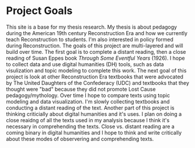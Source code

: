 # Project Goals 

This site is a base for my thesis research. My thesis is about pedagogy during the American 19th century Reconstruction Era and how we currently teach Reconstruction to  students. I'm also interested in policy formed during Reconstruction. The goals of this project are multi-layered and will build over time. The first goal is to complete a distant reading, then a close reading of Susan Eppes book *Through Some Eventful Years* (1926). I hope to collect data and use digital humanities (DH) tools, such as data visulization and topic modeling to complete this work. The next goal of this project is look at other Reconstruction Era textbooks that were advocated by The United Daughters of the Confederacy (UDC) and textbooks that they thought were "bad" because they did not promote Lost Cause pedagogy/mythology. Over time I hope to compare texts using topic modeling and data visualization. I'm slowly collecting textbooks and conducting a distant reading of the text. Another part of this project is thinking criticially about digital humanities and it's uses. I plan on doing a close reaidng of all the texts used in my analysis because I think it's necessary in comprehending the texts. Close vs. distant reading are a coming binary in digital humanities and I hope to think and write critically about these modes of observering and comprehending texts. 
